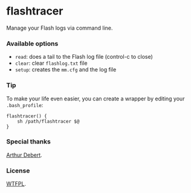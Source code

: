 [arthur_debert]: http://github.com/arthur-debert

# flashtracer

Manage your Flash logs via command line.

### Available options ###
- `read`: does a tail to the Flash log file (control-c to close)
- `clear`: clear `flashlog.txt` file
- `setup`: creates the `mm.cfg` and the log file

### Tip ###
To make your life even easier, you can create a wrapper by editing your `.bash_profile`:

	flashtracer() {
		sh /path/flashtracer $@
	}

### Special thanks ###
[Arthur Debert][arthur_debert].

### License ###
[WTFPL][license].

[arthur_debert]: http://github.com/arthur-debert
[license]: http://github.com/rafaelrinaldi/flashtracer/blob/master/license.txt